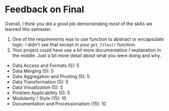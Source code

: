 # Feedback on Final

Overall, I think you did a good job demonstrating most of the skills we learned this semester.
1. One of the requirements was to use function to abstract or encapsulate logic. I didn't see that except in your `get_files()` function.
2. Your project could have use a bit more documentation / explanation in the middle. Just a bit more detail about what you were doing and why.

* Data Access and Formats (5): 5
* Data Merging (5): 5
* Data Aggregation and Pivoting (5): 5
* Data Transformation (5): 5
* Data Visualization (5): 5
* Problem Applicability (5): 5
* Modularity / Style (15): 10
* Documentation and Processionalism (15): 10
